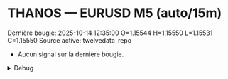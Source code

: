 # THANOS — EURUSD M5 (auto/15m)
Dernière bougie: 2025-10-14 12:35:00  O=1.15544  H=1.15550  L=1.15531  C=1.15550
Source active: twelvedata_repo

- Aucun signal sur la dernière bougie.

<details><summary>Debug</summary>

- TD_API_KEY manquant.

</details>